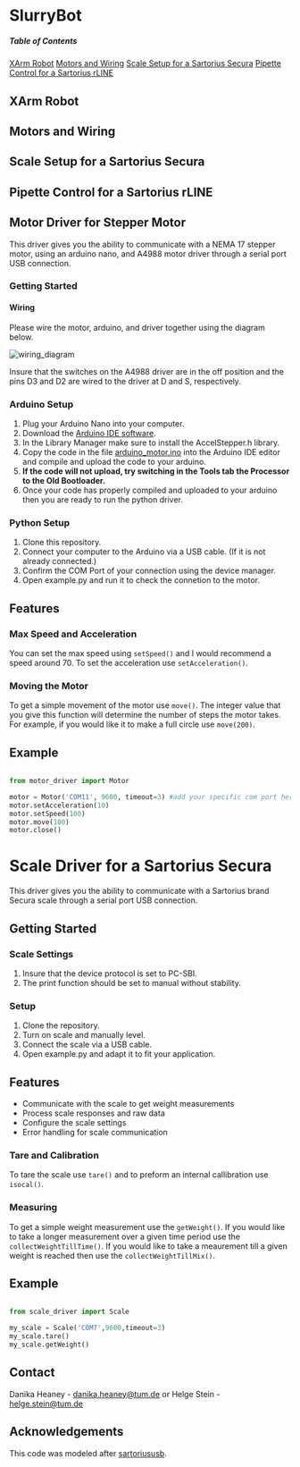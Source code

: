 # SlurryBot

##### Table of Contents  
[XArm Robot](https://github.com/Helge-Stein-Group/Slurry_Bot/blob/main/README.md#xarm-robot)
[Motors and Wiring](https://github.com/Helge-Stein-Group/Slurry_Bot/blob/main/README.md#motors-and-wiring)
[Scale Setup for a Sartorius Secura](https://github.com/Helge-Stein-Group/Slurry_Bot/blob/main/README.md#scale-setup-for-a-sartorius-secura)
[Pipette Control for a Sartorius rLINE](https://github.com/Helge-Stein-Group/Slurry_Bot/blob/main/README.md#pipette-control-for-a-sartorius-rline)

## XArm Robot
## Motors and Wiring
## Scale Setup for a Sartorius Secura 
## Pipette Control for a Sartorius rLINE

## Motor Driver for Stepper Motor

This driver gives you the ability to communicate with a NEMA 17 stepper motor, using an arduino nano, and A4988 motor driver through a serial port USB connection.

### Getting Started

#### Wiring

Please wire the motor, arduino, and driver together using the diagram below.

![wiring_diagram](https://github.com/Helge-Stein-Group/Slurry_Bot/assets/148461262/1e0f1947-3164-45df-9854-c35ab379af1b)


Insure that the switches on the A4988 driver are in the off position and the pins D3 and D2 are wired to the driver at D and S, respectively.

### Arduino Setup

1. Plug your Arduino Nano into your computer.
2. Download the [Arduino IDE software](https://www.arduino.cc/en/software).
3. In the Library Manager make sure to install the AccelStepper.h library. 
4. Copy the code in the file [arduino_motor.ino](arduino_motor.ino) into the Arduino IDE editor and compile and upload the code to your arduino.
5. **If the code will not upload, try switching in the Tools tab the Processor to the Old Bootloader.**
6. Once your code has properly compiled and uploaded to your arduino then you are ready to run the python driver.

### Python Setup

1. Clone this repository.
2. Connect your computer to the Arduino via a USB cable. (If it is not already connected.)
3. Confirm the COM Port of your connection using the device manager.
5. Open example.py and run it to check the connetion to the motor.

## Features

### Max Speed and Acceleration

You can set the max speed using `setSpeed()` and I would recommend a speed around 70. To set the acceleration use `setAcceleration()`.

### Moving the Motor

To get a simple movement of the motor use `move()`. The integer value that you give this function will determine the number of steps the motor takes. For example, if you would like it to make a full circle use `move(200)`.

## Example

```python

from motor_driver import Motor

motor = Motor('COM11', 9600, timeout=3) #add your specific com port here
motor.setAcceleration(10)
motor.setSpeed(100)
motor.move(100)
motor.close()

```


# Scale Driver for a Sartorius Secura 

This driver gives you the ability to communicate with a Sartorius brand Secura scale through a serial port USB connection.

## Getting Started

### Scale Settings

1. Insure that the device protocol is set to PC-SBI. 
2. The print function should be set to manual without stability. 

### Setup

1. Clone the repository.
2. Turn on scale and manually level.
3. Connect the scale via a USB cable.
4. Open example.py and adapt it to fit your application.


## Features

- Communicate with the scale to get weight measurements
- Process scale responses and raw data
- Configure the scale settings
- Error handling for scale communication

### Tare and Calibration

To tare the scale use `tare()` and to preform an internal callibration use `isocal()`.

### Measuring

To get a simple weight measurement use the `getWeight()`. If you would like to take a longer measurement over a given time period use the `collectWeightTillTime()`. If you would like to take a meaurement till a given weight is reached then use the `collectWeightTillMix()`.

## Example

```python

from scale_driver import Scale

my_scale = Scale('COM7',9600,timeout=3)
my_scale.tare()
my_scale.getWeight()

```

## Contact

Danika Heaney - danika.heaney@tum.de or 
Helge Stein - helge.stein@tum.de

## Acknowledgements

This code was modeled after [sartoriususb](https://github.com/holgi/sartoriusb).
